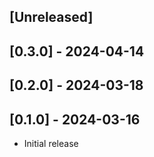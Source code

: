 ## [Unreleased]

## [0.3.0] - 2024-04-14

## [0.2.0] - 2024-03-18

## [0.1.0] - 2024-03-16

- Initial release

